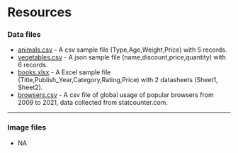 # Resources

### Data files
- [animals.csv](./animals.csv) - A csv sample file (Type,Age,Weight,Price) with 5 records.
- [vegetables.csv](./vegetables.json) - A json sample file (name,discount,price,quantity) with 6 records.
- [books.xlsx](./books.xlsx) - A Excel sample file (Title,Publish_Year,Category,Rating,Price) with 2 datasheets (Sheet1, Sheet2).
- [browsers.csv](./browsers.csv) - A csv file of global usage of popular browsers from 2009 to 2021, data collected from statcounter.com.
---
### Image files
- NA
